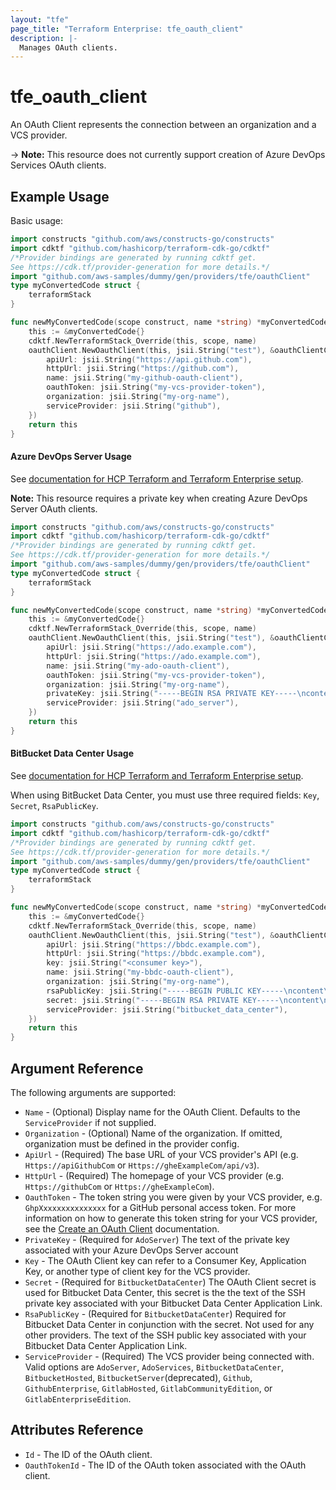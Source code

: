 ```yaml
---
layout: "tfe"
page_title: "Terraform Enterprise: tfe_oauth_client"
description: |-
  Manages OAuth clients.
---
```


# tfe_oauth_client

An OAuth Client represents the connection between an organization and a VCS
provider.

-> **Note:** This resource does not currently support creation of Azure DevOps Services OAuth clients.

## Example Usage

Basic usage:

```go
import constructs "github.com/aws/constructs-go/constructs"
import cdktf "github.com/hashicorp/terraform-cdk-go/cdktf"
/*Provider bindings are generated by running cdktf get.
See https://cdk.tf/provider-generation for more details.*/
import "github.com/aws-samples/dummy/gen/providers/tfe/oauthClient"
type myConvertedCode struct {
	terraformStack
}

func newMyConvertedCode(scope construct, name *string) *myConvertedCode {
	this := &myConvertedCode{}
	cdktf.NewTerraformStack_Override(this, scope, name)
	oauthClient.NewOauthClient(this, jsii.String("test"), &oauthClientConfig{
		apiUrl: jsii.String("https://api.github.com"),
		httpUrl: jsii.String("https://github.com"),
		name: jsii.String("my-github-oauth-client"),
		oauthToken: jsii.String("my-vcs-provider-token"),
		organization: jsii.String("my-org-name"),
		serviceProvider: jsii.String("github"),
	})
	return this
}
```

#### Azure DevOps Server Usage

See [documentation for HCP Terraform and Terraform Enterprise setup](https://developer.hashicorp.com/terraform/cloud-docs/vcs/azure-devops-server).

**Note:** This resource requires a private key when creating Azure DevOps Server OAuth clients.

```go
import constructs "github.com/aws/constructs-go/constructs"
import cdktf "github.com/hashicorp/terraform-cdk-go/cdktf"
/*Provider bindings are generated by running cdktf get.
See https://cdk.tf/provider-generation for more details.*/
import "github.com/aws-samples/dummy/gen/providers/tfe/oauthClient"
type myConvertedCode struct {
	terraformStack
}

func newMyConvertedCode(scope construct, name *string) *myConvertedCode {
	this := &myConvertedCode{}
	cdktf.NewTerraformStack_Override(this, scope, name)
	oauthClient.NewOauthClient(this, jsii.String("test"), &oauthClientConfig{
		apiUrl: jsii.String("https://ado.example.com"),
		httpUrl: jsii.String("https://ado.example.com"),
		name: jsii.String("my-ado-oauth-client"),
		oauthToken: jsii.String("my-vcs-provider-token"),
		organization: jsii.String("my-org-name"),
		privateKey: jsii.String("-----BEGIN RSA PRIVATE KEY-----\ncontent\n-----END RSA PRIVATE KEY-----\n"),
		serviceProvider: jsii.String("ado_server"),
	})
	return this
}
```

#### BitBucket Data Center Usage

See [documentation for HCP Terraform and Terraform Enterprise setup](https://developer.hashicorp.com/terraform/cloud-docs/vcs/bitbucket-data-center).

When using BitBucket Data Center, you must use three required fields: `Key`, `Secret`, `RsaPublicKey`.


```go
import constructs "github.com/aws/constructs-go/constructs"
import cdktf "github.com/hashicorp/terraform-cdk-go/cdktf"
/*Provider bindings are generated by running cdktf get.
See https://cdk.tf/provider-generation for more details.*/
import "github.com/aws-samples/dummy/gen/providers/tfe/oauthClient"
type myConvertedCode struct {
	terraformStack
}

func newMyConvertedCode(scope construct, name *string) *myConvertedCode {
	this := &myConvertedCode{}
	cdktf.NewTerraformStack_Override(this, scope, name)
	oauthClient.NewOauthClient(this, jsii.String("test"), &oauthClientConfig{
		apiUrl: jsii.String("https://bbdc.example.com"),
		httpUrl: jsii.String("https://bbdc.example.com"),
		key: jsii.String("<consumer key>"),
		name: jsii.String("my-bbdc-oauth-client"),
		organization: jsii.String("my-org-name"),
		rsaPublicKey: jsii.String("-----BEGIN PUBLIC KEY-----\ncontent\n-----END PUBLIC KEY-----\n"),
		secret: jsii.String("-----BEGIN RSA PRIVATE KEY-----\ncontent\n-----END RSA PRIVATE KEY-----\n"),
		serviceProvider: jsii.String("bitbucket_data_center"),
	})
	return this
}
```

## Argument Reference

The following arguments are supported:

* `Name` - (Optional) Display name for the OAuth Client. Defaults to the `ServiceProvider` if not supplied.
* `Organization` - (Optional) Name of the organization. If omitted, organization must be defined in the provider config.
* `ApiUrl` - (Required) The base URL of your VCS provider's API (e.g.
  `Https://apiGithubCom` or `Https://gheExampleCom/api/v3`).
* `HttpUrl` - (Required) The homepage of your VCS provider (e.g.
  `Https://githubCom` or `Https://gheExampleCom`).
* `OauthToken` - The token string you were given by your VCS provider, e.g. `GhpXxxxxxxxxxxxxxx` for a GitHub personal access token. For more information on how to generate this token string for your VCS provider, see the [Create an OAuth Client](https://developer.hashicorp.com/terraform/cloud-docs/api-docs/oauth-clients#create-an-oauth-client) documentation.
* `PrivateKey` - (Required for `AdoServer`) The text of the private key associated with your Azure DevOps Server account
* `Key` - The OAuth Client key can refer to a Consumer Key, Application Key,
  or another type of client key for the VCS provider.
* `Secret` - (Required for `BitbucketDataCenter`) The OAuth Client secret is used for Bitbucket Data Center, this secret is the
  the text of the SSH private key associated with your Bitbucket Data Center
Application Link.
* `RsaPublicKey` - (Required for `BitbucketDataCenter`) Required for Bitbucket Data Center
   in conjunction with the secret. Not used for any other providers. The
text of the SSH public key associated with your Bitbucket Data Center Application
Link.
* `ServiceProvider` - (Required) The VCS provider being connected with. Valid
  options are `AdoServer`, `AdoServices`, `BitbucketDataCenter`, `BitbucketHosted`, `BitbucketServer`(deprecated), `Github`, `GithubEnterprise`, `GitlabHosted`,
  `GitlabCommunityEdition`, or `GitlabEnterpriseEdition`.

## Attributes Reference

* `Id` - The ID of the OAuth client.
* `OauthTokenId` - The ID of the OAuth token associated with the OAuth client.

<!-- cache-key: cdktf-0.17.0-pre.15 input-0dea494ef76c038939d94b5ae6a0e741e36a87509a350f558cd11d098bf1bde9 -->
